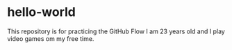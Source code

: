 # hello-world
This repository is for practicing the GitHub Flow
I am 23 years old and I play video games om my free time.
